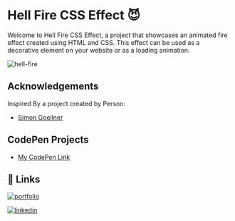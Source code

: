 
# Hell Fire CSS Effect 😈

Welcome to Hell Fire CSS Effect, a project that showcases an animated fire effect created using HTML and CSS. This effect can be used as a decorative element on your website or as a loading animation.

![hell-fire](https://github.com/shiv452/Hell-Fire-Effect/assets/48632755/a9ad448e-1a7d-4b9c-a210-8900da3ae93f)


## Acknowledgements
 Inspired By a project created by Person:
 - [Simon Goellner ](https://codepen.io/simeydotme/pen/PoyzbPM)
 

## CodePen Projects

- [My CodePen Link](https://codepen.io/shivamgoyal452)
## 🔗 Links
[![portfolio](https://img.shields.io/badge/my_portfolio-000?style=for-the-badge&logo=ko-fi&logoColor=white)](https://github.com/shiv452)

[![linkedin](https://img.shields.io/badge/linkedin-0A66C2?style=for-the-badge&logo=linkedin&logoColor=white)](https://www.linkedin.com/in/shivamgoyal452/)

